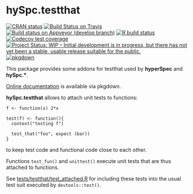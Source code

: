 # hySpc.testthat

<!-- badges: start -->
[![CRAN status](https://www.r-pkg.org/badges/version/hySpc.testthat)](https://cran.r-project.org/package=hySpc.testthat)
[![Build Status on Travis](https://travis-ci.com/r-hyperspec/hySpc.testthat.svg?branch=develop)](https://travis-ci.com/github/r-hyperspec/hySpc.testthat)
[![Build status on Appveyor (develop branch)](https://ci.appveyor.com/api/projects/status/n4u2bnaujyqaklrg/branch/develop?svg=true)](https://ci.appveyor.com/project/cbeleites/hyspc-testthat/branch/develop)
[![R build status](https://github.com/r-hyperspec/hySpc.testthat/workflows/R-CMD-check/badge.svg)](https://github.com/r-hyperspec/hySpc.testthat/actions)
[![Codecov test coverage](https://codecov.io/gh/r-hyperspec/hySpc.testthat/branch/develop/graph/badge.svg)](https://codecov.io/gh/r-hyperspec/hySpc.testthat?branch=develop)
[![Project Status: WIP – Initial development is in progress, but there has not yet been a stable, usable release suitable for the public.](https://www.repostatus.org/badges/latest/wip.svg)](https://www.repostatus.org/#wip)
[![pkgdown](https://github.com/r-hyperspec/hySpc.testthat/workflows/pkgdown/badge.svg)](https://r-hyperspec.github.io/hySpc.testthat/)
<!-- badges: end -->

This package provides some addons for testthat used by **hyperSpec** and **hySpc.\***.

[Online documentation](https://r-hyperspec.github.io/hySpc.testthat/) is available via pkgdown.

**hySpc.testthat** allows to attach unit tests to  functions:

```{r}
f <- function(x) 2*x

test(f) <- function(){
  context("testing f")
  
  test_that("foo", expect (bar))
}
```

to keep test code and functional code close to each other.

Functions `test_fun()` and `unittest()` execute unit tests that are thus attached to functions.

See [tests/testthat/test_attached.R](https://github.com/r-hyperspec/hySpc.testthat/blob/master/tests/testthat/test_attached.R) for including these tests into the usual test suit executed by `devtools::test()`.



